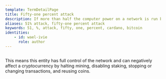 ```yaml
---
template: TermDetailPage
title: Fifty-one percent attack
description: If more than half the computer power on a network is run by a single person or a single group of people, then a 51% attack is in operation.
aliases: 51% attack, fifty-one percent attack
keywords: 51, %, attack, fifty, one, percent, cardano, bitcoin
identities: 
    - id: wael-ivie
      role: author
---
```


##

This means this entity has full control of the network and can negatively affect a cryptocurrency by halting mining, disabling staking, stopping or changing transactions, and reusing coins.